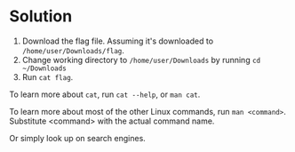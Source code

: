 # Solution
1. Download the flag file. Assuming it's downloaded to `/home/user/Downloads/flag`.
2. Change working directory to `/home/user/Downloads` by running `cd ~/Downloads`
3. Run `cat flag`.

To learn more about `cat`, run `cat --help`, or `man cat`.

To learn more about most of the other Linux commands, run `man <command>`. Substitute \<command\> with the actual command name.

Or simply look up on search engines.
